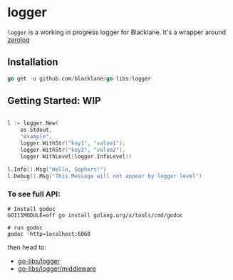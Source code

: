 # logger

`logger` is a working in progress logger for Blacklane. It's a wrapper around
[zerolog](https://github.com/rs/zerolog)

## Installation

```go
go get -u github.com/blacklane/go-libs/logger
```

## Getting Started: WIP

```go

l := logger.New(
    os.Stdout,
    "example",
    logger.WithStr("key1", "value1"),
    logger.WithStr("key2", "value2"),
    logger.WithLevel(logger.InfoLevel))

l.Info().Msg("Hello, Gophers!")
l.Debug().Msg("This Message will not appear by logger level")
```

### To see full API:

```shell script
# Install godoc
GO111MODULE=off go install golang.org/x/tools/cmd/godoc

# run godoc
godoc -http=localhost:6060
```

then head to:
 - [go-libs/logger](http://localhost:6060/pkg/github.com/blacklane/go-libs/logger/)
 - [go-libs/logger/middleware](http://localhost:6060/pkg/github.com/blacklane/go-libs/logger/middleware/)
